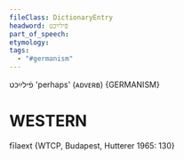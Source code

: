```yaml
---
fileClass: DictionaryEntry
headword: פֿילײַכט
part_of_speech: 
etymology: 
tags:
  - "#germanism"
---
```

פֿילײַכט
'perhaps' (ᴀᴅᴠᴇʀʙ)
{GERMANISM}

WESTERN
========

fīlaext {WTCP, Budapest, Hutterer 1965: 130}
